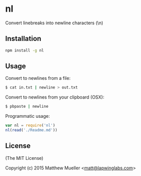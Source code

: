 
# nl

  Convert linebreaks into newline characters (\n)

## Installation

```bash
npm install -g nl
```

## Usage

Convert to newlines from a file:

```bash
$ cat in.txt | newline > out.txt
```

Convert to newlines from your clipboard (OSX):

```bash
$ pbpaste | newline
```

Programmatic usage:

```js
var nl = require('nl')
nl(read('./Readme.md'))
```

## License

(The MIT License)

Copyright (c) 2015 Matthew Mueller &lt;matt@lapwinglabs.com&gt;
